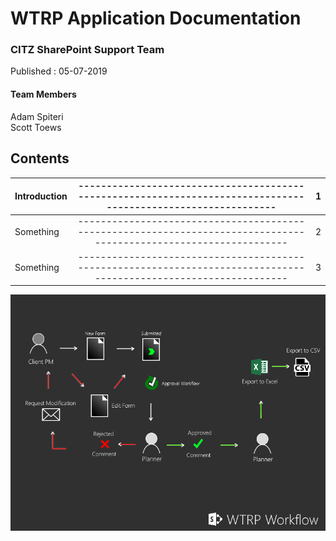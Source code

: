 # WTRP Application Documentation

### CITZ SharePoint Support Team   
Published : 05-07-2019   
                                

#### Team Members
Adam Spiteri  
Scott Toews

                                                                                                      


## Contents

| Introduction       |--------------------------------------------------------------------------------------------------------------|1|
| ------------- |:-------------:| -----:|
| Something      |------------------------------------------------------------------------------------------------------------------|2|
| Something      |------------------------------------------------------------------------------------------------------------------|3|  





![alt text](https://github.com/ASpiteri-BCGov/SharePoint-CITZ-Projects/blob/master/ProjectWorkflowWTRP.png "Logo Title Text 1")

